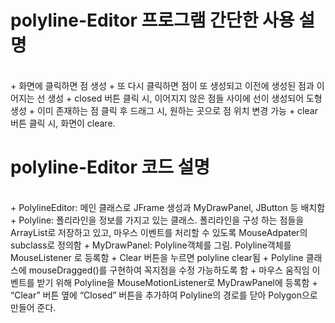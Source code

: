 # polyline-Editor 프로그램 간단한 사용 설명
<br>
+ 화면에 클릭하면 점 생성
+ 또 다시 클릭하면 점이 또 생성되고 이전에 생성된 점과 이어지는 선 생성
+ closed 버튼 클릭 시, 이어지지 않은 점들 사이에 선이 생성되어 도형 생성
+ 이미 존재하는 점 클릭 후 드래그 시, 원하는 곳으로 점 위치 변경 가능
+ clear 버튼 클릭 시, 화면이 cleare.

# polyline-Editor 코드 설명
<br>
+ PolylineEditor: 메인 클래스로 JFrame 생성과 MyDrawPanel, JButton
등 배치함
+ Polyline: 폴리라인을 정보를 가지고 있는 클래스. 폴리라인을 구성
하는 점들을 ArrayList로 저장하고 있고, 마우스 이벤트를 처리할
수 있도록 MouseAdpater의 subclass로 정의함
+ MyDrawPanel: Polyline객체를 그림. Polyline객체를 MouseListener
로 등록함
+ Clear 버튼을 누르면 polyline clear됨
+ Polyline 클래스에 mouseDragged()를 구현하여 꼭지점을 수정 가능하도록 함
+ 마우스 움직임 이벤트를 받기 위해 Polyline을 MouseMotionListener로 MyDrawPanel에 등록함
+ “Clear” 버튼 옆에 “Closed” 버튼을 추가하여 Polyline의 경로를
닫아 Polygon으로 만들어 준다.
